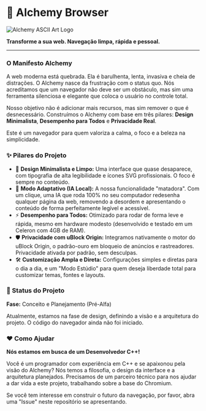 # 🧪 Alchemy Browser

![Alchemy ASCII Art Logo](https://raw.githubusercontent.com/user-attachments/assets/b6a2d1d0-1b22-4416-8097-909787e9eb49)

**Transforme a sua web. Navegação limpa, rápida e pessoal.**

---

### O Manifesto Alchemy

A web moderna está quebrada. Ela é barulhenta, lenta, invasiva e cheia de distrações. O Alchemy nasce da frustração com o status quo. Nós acreditamos que um navegador não deve ser um obstáculo, mas sim uma ferramenta silenciosa e elegante que coloca o usuário no controle total.

Nosso objetivo não é adicionar mais recursos, mas sim remover o que é desnecessário. Construímos o Alchemy com base em três pilares: **Design Minimalista**, **Desempenho para Todos** e **Privacidade Real**.

Este é um navegador para quem valoriza a calma, o foco e a beleza na simplicidade.

### ✨ Pilares do Projeto

*   🎨 **Design Minimalista e Limpo:** Uma interface que quase desaparece, com tipografia de alta legibilidade e ícones SVG profissionais. O foco é sempre no conteúdo.
*   🔮 **Modo Adaptativo (IA Local):** A nossa funcionalidade "matadora". Com um clique, uma IA que roda 100% no seu computador redesenha qualquer página da web, removendo a desordem e apresentando o conteúdo de forma perfeitamente legível e acessível.
*   ⚡ **Desempenho para Todos:** Otimizado para rodar de forma leve e rápida, mesmo em hardware modesto (desenvolvido e testado em um Celeron com 4GB de RAM).
*   🛡️ **Privacidade com uBlock Origin:** Integramos nativamente o motor do uBlock Origin, o padrão-ouro em bloqueio de anúncios e rastreadores. Privacidade ativada por padrão, sem desculpas.
*   🛠️ **Customização Ampla e Direta:** Configurações simples e diretas para o dia a dia, e um "Modo Estúdio" para quem deseja liberdade total para customizar temas, fontes e layouts.

### 🚀 Status do Projeto

**Fase:** Conceito e Planejamento (Pré-Alfa)

Atualmente, estamos na fase de design, definindo a visão e a arquitetura do projeto. O código do navegador ainda não foi iniciado.

### ❤️ Como Ajudar

**Nós estamos em busca de um Desenvolvedor C++!**

Você é um programador com experiência em C++ e se apaixonou pela visão do Alchemy? Nós temos a filosofia, o design da interface e a arquitetura planejados. Precisamos de um parceiro técnico para nos ajudar a dar vida a este projeto, trabalhando sobre a base do Chromium.

Se você tem interesse em construir o futuro da navegação, por favor, abra uma "Issue" neste repositório se apresentando.
